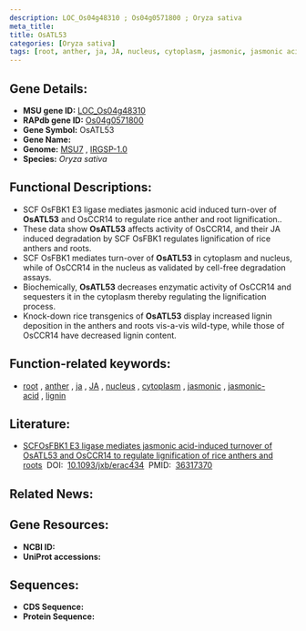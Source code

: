 ```yaml
---
description: LOC_Os04g48310 ; Os04g0571800 ; Oryza sativa
meta_title:
title: OsATL53
categories: [Oryza sativa]
tags: [root, anther, ja, JA, nucleus, cytoplasm, jasmonic, jasmonic acid, lignin,  ja ]
---
```


## Gene Details:
- **MSU gene ID:** [LOC_Os04g48310](http://rice.uga.edu/cgi-bin/ORF_infopage.cgi?orf=LOC_Os04g48310)  
- **RAPdb gene ID:** [Os04g0571800](https://rapdb.dna.affrc.go.jp/locus/?name=Os04g0571800)  
- **Gene Symbol:** OsATL53
- **Gene Name:**
- **Genome:**  [MSU7](http://rice.uga.edu/)&nbsp;,&nbsp;[IRGSP-1.0](https://rapdb.dna.affrc.go.jp/download/irgsp1.html)
- **Species:** *Oryza sativa*

## Functional Descriptions:
   - SCF OsFBK1 E3 ligase mediates jasmonic acid induced turn-over of **OsATL53** and OsCCR14 to regulate rice anther and root lignification..
   - These data show **OsATL53** affects activity of OsCCR14, and their JA induced degradation by SCF OsFBK1 regulates lignification of rice anthers and roots.
   - SCF OsFBK1 mediates turn-over of **OsATL53** in cytoplasm and nucleus, while of OsCCR14 in the nucleus as validated by cell-free degradation assays.
   - Biochemically, **OsATL53** decreases enzymatic activity of OsCCR14 and sequesters it in the cytoplasm thereby regulating the lignification process.
   - Knock-down rice transgenics of **OsATL53** display increased lignin deposition in the anthers and roots vis-a-vis wild-type, while those of OsCCR14 have decreased lignin content.

## Function-related keywords:
   - [root](/tags/root/)&nbsp;,&nbsp;[anther](/tags/anther/)&nbsp;,&nbsp;[ja](/tags/ja/)&nbsp;,&nbsp;[JA](/tags/JA/)&nbsp;,&nbsp;[nucleus](/tags/nucleus/)&nbsp;,&nbsp;[cytoplasm](/tags/cytoplasm/)&nbsp;,&nbsp;[jasmonic](/tags/jasmonic/)&nbsp;,&nbsp;[jasmonic-acid](/tags/jasmonic-acid/)&nbsp;,&nbsp;[lignin](/tags/lignin/)

## Literature:
   - [SCFOsFBK1 E3 ligase mediates jasmonic acid-induced turnover of OsATL53 and OsCCR14 to regulate lignification of rice anthers and roots](https://www.doi.org/10.1093/jxb/erac434)&nbsp;&nbsp;DOI:&nbsp;&nbsp;[10.1093/jxb/erac434](https://www.doi.org/10.1093/jxb/erac434)&nbsp;&nbsp;PMID:&nbsp;&nbsp;[36317370](https://pubmed.ncbi.nlm.nih.gov/36317370/)

## Related News:

## Gene Resources:
- **NCBI ID:**  []()
- **UniProt accessions:** [](https://www.uniprot.org/uniprotkb//entry)

## Sequences:
- **CDS Sequence:**
- **Protein Sequence:**
